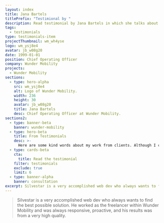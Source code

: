 ```yaml
---
layout: index
title: Jana Bartels
titlePrefix: "Testimional by "
description: Read testimonial by Jana Bartels in which she talks about her positive experience in working with Silvestar Bistrović.
tags:
  - testimonials
type: testimonials-item
projectThumbnail: wm_wh4yse
logo: wm_ysj8e4
avatar: jb_w08g20
date: 1999-01-01
position: Chief Operating Officer
company: Wunder Mobility
projects:
  - Wunder Mobility
sections:
  - type: hero-alpha
    src: wm_ysj8e4
    alt: Logo of Wunder Mobility.
    width: 236
    height: 30
    avatar: jb_w08g20
    title: Jana Bartels
    desc: Chief Operating Officer at Wunder Mobility.
sections2:
  - type: banner-beta
    banner: wunder-mobility
  - type: hero-beta
    title: From Testimonials
    desc: >-
      Here are some kind words about my work from clients. Although I collaborated with clients from more than 10 countries, most of them came from **The United States**.
  - type: cards-beta
    cta:
      title: Read the testimonial
    filter: testimonials
    exclude: true
    limit: 6
  - type: banner-alpha
    banner: consultation
excerpt: Silvestar is a very accomplished web dev who always wants to find the best possible...
---
```


> Silvestar is a very accomplished web dev who always wants to find the best possible solution. He worked as the freelancer within Wunder Mobility and was always responsive, proactive, and his results was from a very high quality.
